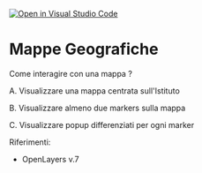 [![Open in Visual Studio Code](https://classroom.github.com/assets/open-in-vscode-c66648af7eb3fe8bc4f294546bfd86ef473780cde1dea487d3c4ff354943c9ae.svg)](https://classroom.github.com/online_ide?assignment_repo_id=10013593&assignment_repo_type=AssignmentRepo)
# Mappe Geografiche

Come interagire con una mappa ?

A. Visualizzare una mappa centrata sull'Istituto

B. Visualizzare almeno due markers sulla mappa

C. Visualizzare popup differenziati per ogni marker

Riferimenti:
- OpenLayers v.7
